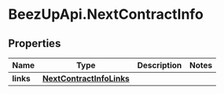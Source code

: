 # BeezUpApi.NextContractInfo

## Properties
Name | Type | Description | Notes
------------ | ------------- | ------------- | -------------
**links** | [**NextContractInfoLinks**](NextContractInfoLinks.md) |  | 


